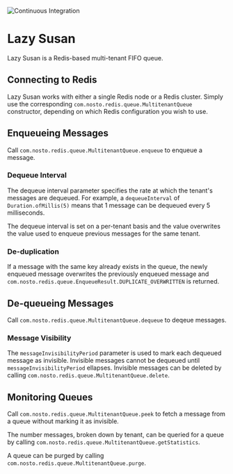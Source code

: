 ![Continuous Integration](https://github.com/Nosto/lazysusan/workflows/Continuous%20Integration/badge.svg)
# Lazy Susan
Lazy Susan is a Redis-based multi-tenant FIFO queue.

## Connecting to Redis
Lazy Susan works with either a single Redis node or a Redis cluster. Simply use the corresponding `com.nosto.redis.queue.MultitenantQueue` constructor, depending on which Redis configuration you wish to use.

## Enqueueing Messages
Call `com.nosto.redis.queue.MultitenantQueue.enqueue` to enqueue a message.

### Dequeue Interval 
The dequeue interval parameter specifies the rate at which the tenant's messages are dequeued. For example, a `dequeueInterval` of `Duration.ofMillis(5)` means that 1 message can be dequeued every 5 milliseconds.

The dequeue interval is set on a per-tenant basis and the value overwrites the value used to enqueue previous messages for the same tenant.

### De-duplication 
If a message with the same key already exists in the queue, the newly enqueued message overwrites the previously enqueued message and `com.nosto.redis.queue.EnqueueResult.DUPLICATE_OVERWRITTEN` is returned.

## De-queueing Messages
Call `com.nosto.redis.queue.MultitenantQueue.dequeue` to deqeue messages. 

### Message Visibility
The `messageInvisibilityPeriod` parameter is used to mark each dequeued message as invisible. Invisible messages cannot be dequeued until `messageInvisibilityPeriod` ellapses. Invisible messages can be deleted by calling `com.nosto.redis.queue.MultitenantQueue.delete`.

## Monitoring Queues
Call `com.nosto.redis.queue.MultitenantQueue.peek` to fetch a message from a queue without marking it as invisible.

The number messages, broken down by tenant, can be queried for a queue by calling `com.nosto.redis.queue.MultitenantQueue.getStatistics`.

A queue can be purged by calling `com.nosto.redis.queue.MultitenantQueue.purge`.